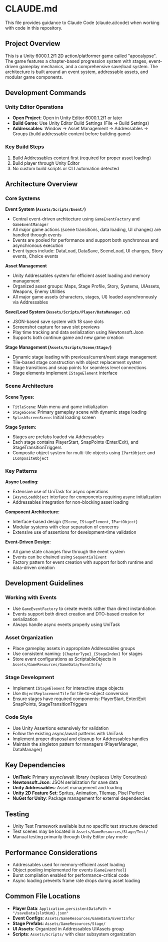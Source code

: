 # CLAUDE.md

This file provides guidance to Claude Code (claude.ai/code) when working with code in this repository.

## Project Overview

This is a Unity 6000.1.2f1 2D action/platformer game called "apocalypse". The game features a chapter-based progression system with stages, event-driven gameplay mechanics, and a comprehensive save/load system. The architecture is built around an event system, addressable assets, and modular game components.

## Development Commands

### Unity Editor Operations
- **Open Project**: Open in Unity Editor 6000.1.2f1 or later
- **Build Game**: Use Unity Editor Build Settings (File → Build Settings)
- **Addressables**: Window → Asset Management → Addressables → Groups (build addressable content before building game)

### Key Build Steps
1. Build Addressables content first (required for proper asset loading)
2. Build player through Unity Editor
3. No custom build scripts or CLI automation detected

## Architecture Overview

### Core Systems

**Event System (`Assets/Scripts/Event/`)**
- Central event-driven architecture using `GameEventFactory` and `GameEventManager`
- All major game actions (scene transitions, data loading, UI changes) are handled through events
- Events are pooled for performance and support both synchronous and asynchronous execution
- Event types include: DataLoad, DataSave, SceneLoad, UI changes, Story events, Choice events

**Asset Management**
- Unity Addressables system for efficient asset loading and memory management
- Organized asset groups: Maps, Stage Profile, Story, Systems, UIAssets, Weapons, Enemy Utilities
- All major game assets (characters, stages, UI) loaded asynchronously via Addressables

**Save/Load System (`Assets/Scripts/Player/DataManager.cs`)**
- JSON-based save system with 18 save slots
- Screenshot capture for save slot previews
- Play time tracking and data serialization using Newtonsoft.Json
- Supports both continue game and new game creation

**Stage Management (`Assets/Scripts/Scene/Stage/`)**
- Dynamic stage loading with previous/current/next stage management
- Tile-based stage construction with object replacement system
- Stage transitions and snap points for seamless level connections
- Stage elements implement `IStageElement` interface

### Scene Architecture

**Scene Types:**
- `TitleScene`: Main menu and game initialization
- `StageScene`: Primary gameplay scene with dynamic stage loading
- `SplashScreenScene`: Initial loading screen

**Stage System:**
- Stages are prefabs loaded via Addressables
- Each stage contains PlayerStart, SnapPoints (Enter/Exit), and StageTransitionTriggers
- Composite object system for multi-tile objects using `IPartObject` and `ICompositeObject`

### Key Patterns

**Async Loading:**
- Extensive use of UniTask for async operations
- `IAsyncLoadObject` interface for components requiring async initialization
- Addressables integration for non-blocking asset loading

**Component Architecture:**
- Interface-based design (`IScene`, `IStageElement`, `IPartObject`)
- Modular systems with clear separation of concerns
- Extensive use of assertions for development-time validation

**Event-Driven Design:**
- All game state changes flow through the event system
- Events can be chained using `SequentialEvent`
- Factory pattern for event creation with support for both runtime and data-driven creation

## Development Guidelines

### Working with Events
- Use `GameEventFactory` to create events rather than direct instantiation
- Events support both direct creation and DTO-based creation for serialization
- Always handle async events properly using UniTask

### Asset Organization
- Place gameplay assets in appropriate Addressables groups
- Use consistent naming: `{ChapterType}_{StageIndex}` for stages
- Store event configurations as ScriptableObjects in `Assets/GameResources/GameData/EventInfo/`

### Stage Development
- Implement `IStageElement` for interactive stage objects
- Use `ObjectReplacementTile` for tile-to-object conversion
- Ensure stages have required components: PlayerStart, Enter/Exit SnapPoints, StageTransitionTriggers

### Code Style
- Use Unity Assertions extensively for validation
- Follow the existing async/await patterns with UniTask
- Implement proper disposal and cleanup for Addressables handles
- Maintain the singleton pattern for managers (PlayerManager, DataManager)

## Key Dependencies

- **UniTask**: Primary async/await library (replaces Unity Coroutines)
- **Newtonsoft.Json**: JSON serialization for save data
- **Unity Addressables**: Asset management and loading
- **Unity 2D Feature Set**: Sprites, Animation, Tilemap, Pixel Perfect
- **NuGet for Unity**: Package management for external dependencies

## Testing

- Unity Test Framework available but no specific test structure detected
- Test scenes may be located in `Assets/GameResources/Stage/Test/`
- Manual testing primarily through Unity Editor play mode

## Performance Considerations

- Addressables used for memory-efficient asset loading
- Object pooling implemented for events (`GameEventPool`)
- Burst compilation enabled for performance-critical code
- Async loading prevents frame rate drops during asset loading

## Common File Locations

- **Player Data**: `Application.persistentDataPath + "/saveData{slotNum}.json"`
- **Event Configs**: `Assets/GameResources/GameData/EventInfo/`
- **Stage Prefabs**: `Assets/GameResources/Stage/`
- **UI Assets**: Organized in Addressables UIAssets group
- **Scripts**: `Assets/Scripts/` with clear subsystem organization